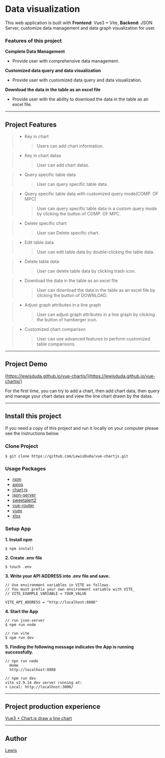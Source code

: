 # Data visualization

This web application is built with **Frontend**: Vue3 + Vite, **Backend**: JSON Server, customize data management and data graph visualization for user.

### Features of this project

**Complete Data Management**

-   Provide user with comprehensive data management.

**Customized data query and data visualization**

-   Provide user with customized data query and data visualization.

**Download the data in the table as an excel file**

-   Provide user with the ability to download the data in the table as an excel file.

---

## Project Features

> -   Key in chart
>     > Users can add chart information.

> -   Key in chart datas
>     > User can add chart datas.

> -   Query specific table data
>     > User can query specific table data.

> -   Query specific table data with customized query mode(COMP. OF MPC)
>     > User can query specific table data in a custom query mode by clicking the button of COMP. OF MPC.

> -   Delete specific chart
>     > User can Delete specific chart.

> -   Edit table data
>     > User can edit table data by double-clicking the table data.

> -   Delete table data
>     > User can delete table data by clicking trash icon.

> -   Download the data in the table as an excel file
>     > User can download the data in the table as an excel file by clicking the button of DOWNLOAD.

> -   Adjust graph attributes in a line graph
>     > User can adjust graph attributes in a line graph by clicking the button of hamberger icon.

> -   Customized chart comparison
>     > User can use advanced features to perform customized table comparisons.

---

## Project Demo

[https://lewisduda.github.io/vue-chartjs/](https://lewisduda.github.io/vue-chartjs/)

For the first time, you can try to add a chart, then add chart data, then query and manage your chart datas and view the line chart drawn by the datas.

---

## Install this project

If you need a copy of this project and run it locally on your computer please see the instructions below.

### Clone Project

```
$ git clone https://github.com/LewisDuda/vue-chartjs.git
```

### Usage Packages

-   [npm](https://docs.npmjs.com/)
-   [axios](https://www.npmjs.com/package/axios)
-   [chart.js](https://www.npmjs.com/package/chart.js)
-   [json-server](https://www.npmjs.com/package/json-server)
-   [sweetalert2](https://www.npmjs.com/package/sweetalert2)
-   [vue-router](https://www.npmjs.com/package/vue-router)
-   [vuex](https://www.npmjs.com/package/vuex)
-   [xlsx](https://www.npmjs.com/package/xlsx)

### Setup App

**1. Install npm**

```
$ npm install
```

**2. Create .env file**

```
$ touch .env
```

**3. Write your API ADDRESS into .env file and save.**

```
// Use environment variables in VITE as follows.
// You must prefix your own environment variable with VITE_
// VITE_EXAMPLE_VARIABLE = YOUR_VALUE

VITE_API_ADDRESS = "http://localhost:8888"

```

**4. Start the App**

```
// run json-server
$ npm run node
```

```
// run vite
$ npm run dev
```

**5. Finding the following message indicates the App is running successfully.**

```
// npn run node
  Home
  http://localhost:8888
```

```
// npm run dev
vite v2.9.14 dev server running at:
> Local: http://localhost:3000/
```

---

## Project production experience

[Vue3 + Chart.js draw a line chart](https://medium.com/@lewisduda46/筆記-vue3-json-server-使用chart-js-繪製折線圖-cff8132d6c3f)

---

## Author

[Lewis](https://github.com/LewisDuda)
